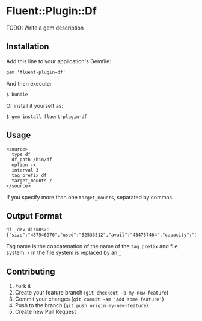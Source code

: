 # Fluent::Plugin::Df

TODO: Write a gem description

## Installation

Add this line to your application's Gemfile:

    gem 'fluent-plugin-df'

And then execute:

    $ bundle

Or install it yourself as:

    $ gem install fluent-plugin-df

## Usage

    <source>
      type df
      df_path /bin/df
      option -k
      interval 3
      tag_prefix df
      target_mounts /
    </source>

  If you specify more than one `target_mounts`, separated by commas.

## Output Format

    df._dev_disk0s2: {"size":"487546976","used":"52533512","avail":"434757464","capacity":"11"}

  Tag name is the concatenation of the name of the `tag_prefix` and file system.
  `/` in the file system is replaced by an `_`

## Contributing

1. Fork it
2. Create your feature branch (`git checkout -b my-new-feature`)
3. Commit your changes (`git commit -am 'Add some feature'`)
4. Push to the branch (`git push origin my-new-feature`)
5. Create new Pull Request
